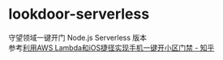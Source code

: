 # lookdoor-serverless
守望领域一键开门 Node.js Serverless 版本  
参考[利用AWS Lambda和iOS捷径实现手机一键开小区门禁 - 知乎](https://zhuanlan.zhihu.com/p/423812476)